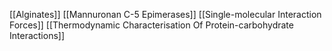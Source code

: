 [[Alginates]]
[[Mannuronan C-5 Epimerases]]
[[Single-molecular Interaction Forces]]
[[Thermodynamic Characterisation Of Protein-carbohydrate Interactions]]
